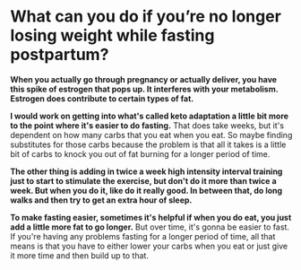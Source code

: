 # What can you do if you’re no longer losing weight while fasting postpartum?

**When you actually go through pregnancy or actually deliver, you have this spike of estrogen that pops up. It interferes with your metabolism. Estrogen does contribute to certain types of fat.**

**I would work on getting into what's called keto adaptation a little bit more to the point where it's easier to do fasting.** That does take weeks, but it's dependent on how many carbs that you eat when you eat. So maybe finding substitutes for those carbs because the problem is that all it takes is a little bit of carbs to knock you out of fat burning for a longer period of time.

**The other thing is adding in twice a week high intensity interval training just to start to stimulate the exercise, but don't do it more than twice a week. But when you do it, like do it really good. In between that, do long walks and then try to get an extra hour of sleep.**

**To make fasting easier, sometimes it's helpful if when you do eat, you just add a little more fat to go longer.** But over time, it's gonna be easier to fast. If you're having any problems fasting for a longer period of time, all that means is that you have to either lower your carbs when you eat or just give it more time and then build up to that.